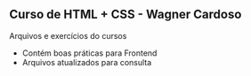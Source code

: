 ## Curso de HTML + CSS  - Wagner Cardoso

Arquivos e exercícios do cursos

 - Contém boas práticas para Frontend
 - Arquivos atualizados para consulta
